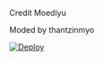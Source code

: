 Credit Moediyu

Moded by thantzinmyo

[![Deploy](https://www.herokucdn.com/deploy/button.svg)](https://dashboard.heroku.com/new?template=https://github.com/thantzinmyothant1/tzmtbot)
